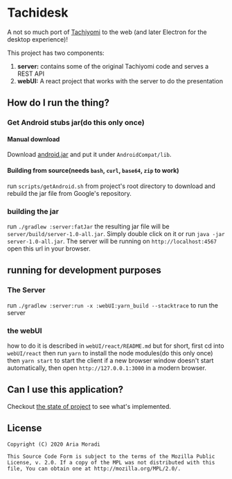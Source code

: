 # Tachidesk
A not so much port of [Tachiyomi](https://tachiyomi.org/) to the web (and later Electron for the desktop experience)!

This project has two components: 
1. **server:** contains some of the original Tachiyomi code and serves a REST API
2. **webUI:** A react project that works with the server to do the presentation

## How do I run the thing?
### Get Android stubs jar(do this only once)
#### Manual download
Download [android.jar](https://raw.githubusercontent.com/AriaMoradi/Tachidesk/android-jar/android.jar) and put it under `AndroidCompat/lib`.
#### Building from source(needs `bash`, `curl`, `base64`, `zip` to work)
run `scripts/getAndroid.sh` from project's root directory to download and rebuild the jar file from Google's repository.
### building the jar
run `./gradlew :server:fatJar` the resulting jar file will be `server/build/server-1.0-all.jar`. Simply double click on it or run `java -jar server-1.0-all.jar`. The server will be running on `http://localhost:4567` open this url in your browser.
## running for development purposes
### The Server
run `./gradlew :server:run -x :webUI:yarn_build --stacktrace` to run the server
### the webUI
how to do it is described in `webUI/react/README.md` but for short,
 first cd into `webUI/react` then run `yarn` to install the node modules(do this only once)
 then `yarn start` to start the client if a new browser window doesn't start automatically,
 then open `http://127.0.0.1:3000` in a modern browser.

## Can I use this application?
Checkout [the state of project](https://github.com/AriaMoradi/Tachidesk/issues/2) to see what's implemented.

## License

    Copyright (C) 2020 Aria Moradi

    This Source Code Form is subject to the terms of the Mozilla Public
    License, v. 2.0. If a copy of the MPL was not distributed with this
    file, You can obtain one at http://mozilla.org/MPL/2.0/.
